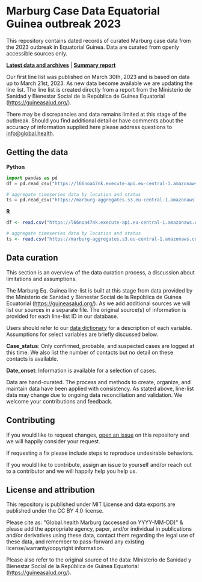 # Marburg Case Data Equatorial Guinea outbreak 2023

This repository contains dated records of curated Marburg case data from the 2023 outbreak in Equatorial Guinea. Data are curated from openly accessible sources only.

**[Latest data and archives](https://l66noa47nk.execute-api.eu-central-1.amazonaws.com/web)** | **[Summary report](https://www.marburg.global.health)**

Our first line list was published on March 30th, 2023 and is based on data up to March 21st, 2023. As new data become available we are updating the line list. The line list is created directly from a report from the Ministerio de Sanidad y Bienestar Social de la República de Guinea Equatorial (https://guineasalud.org/).

There may be discrepancies and data remains limited at this stage of the outbreak. Should you find additional detail or have comments about the accuracy of information supplied here please address questions to info@global.health.

## Getting the data

**Python**

```python
import pandas as pd
df = pd.read_csv("https://l66noa47nk.execute-api.eu-central-1.amazonaws.com/web/url?folder=&file_name=latest.csv")

# aggregate timeseries data by location and status
ts = pd.read_csv("https://marburg-aggregates.s3.eu-central-1.amazonaws.com/timeseries-location-status/latest.csv")
```

**R**

```R
df <- read.csv("https://l66noa47nk.execute-api.eu-central-1.amazonaws.com/web/url?folder=&file_name=latest.csv")

# aggregate timeseries data by location and status
ts <- read.csv("https://marburg-aggregates.s3.eu-central-1.amazonaws.com/timeseries-location-status/latest.csv")
```

## Data curation
This section is an overview of the data curation process, a discussion about limitations and assumptions.

The Marburg Eq. Guinea line-list is built at this stage from data provided by the Ministerio de Sanidad y Bienestar Social de la República de Guinea Ecuatorial (https://guineasalud.org/). As we add additional sources we will list our sources in a separate file. The original source(s) of information is provided for each line-list ID in our database.

Users should refer to our [data dictionary](data_dictionary.yml) for a description of each variable. Assumptions for select variables are briefly discussed below.

**Case_status**: Only confirmed, probable, and suspected cases are logged at this time. We also list the number of contacts but no detail on these contacts is available. 

**Date_onset**: Information is available for a selection of cases.

Data are hand-curated. The process and methods to create, organize, and maintain data have been applied with consistency. As stated above, line-list data may change due to ongoing data reconciliation and validation. We welcome your contributions and feedback.

## Contributing

If you would like to request changes, [open an issue](https://github.com/globaldothealth/marburg/issues/new) on this repository and we will happily consider your request. 

If requesting a fix please include steps to reproduce undesirable behaviors.

If you would like to contribute, assign an issue to yourself and/or reach out to a contributor and we will happily help you help us.

## License and attribution

This repository is published under MIT License and data exports are published under the CC BY 4.0 license. 

Please cite as: "Global.health Marburg (accessed on YYYY-MM-DD)" & please add the appropriate agency, paper, and/or individual in publications and/or derivatives using these data, contact them regarding the legal use of these data, and remember to pass-forward any existing license/warranty/copyright information.

Please also refer to the original source of the data: Ministerio de Sanidad y Bienestar Social de la República de Guinea Equatorial (https://guineasalud.org/).
